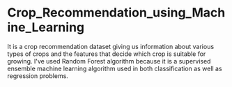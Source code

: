 # Crop_Recommendation_using_Machine_Learning
It is a crop recommendation dataset giving us information about various types of crops and the features that decide which crop is suitable for growing. I've used  Random Forest  algorithm because it is a supervised ensemble machine learning algorithm used in both classification as well as regression problems.
